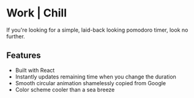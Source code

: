# Work | Chill

If you're looking for a simple, laid-back looking pomodoro timer, look no further.

## Features

* Built with React
* Instantly updates remaining time when you change the duration
* Smooth circular animation shamelessly copied from Google
* Color scheme cooler than a sea breeze

